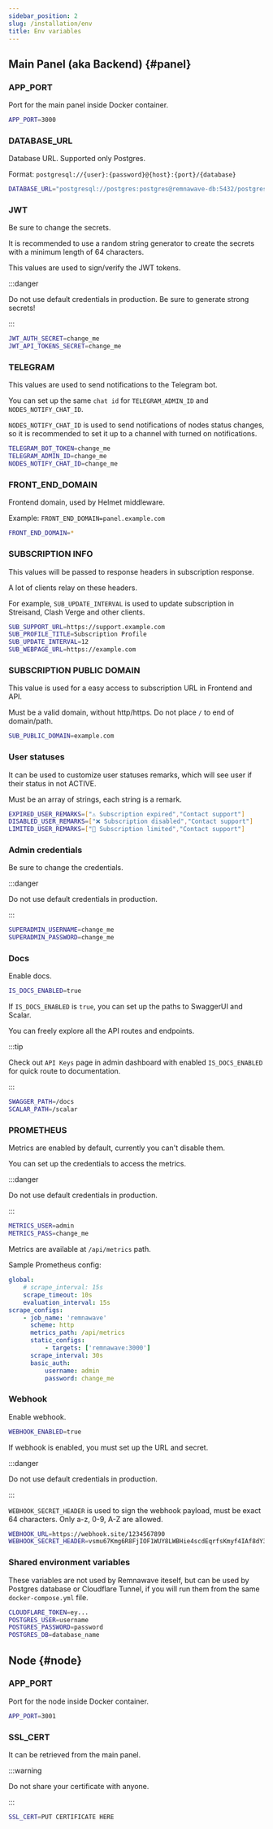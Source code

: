 ```yaml
---
sidebar_position: 2
slug: /installation/env
title: Env variables
---
```


## Main Panel (aka Backend) {#panel}

### APP_PORT

Port for the main panel inside Docker container.

```bash
APP_PORT=3000
```

### DATABASE_URL

Database URL. Supported only Postgres.

Format: `postgresql://{user}:{password}@{host}:{port}/{database}`

```bash
DATABASE_URL="postgresql://postgres:postgres@remnawave-db:5432/postgres"
```

### JWT

Be sure to change the secrets.

It is recommended to use a random string generator to create the secrets with a minimum length of 64 characters.

This values are used to sign/verify the JWT tokens.

:::danger

Do not use default credentials in production.
Be sure to generate strong secrets!

:::

```bash
JWT_AUTH_SECRET=change_me
JWT_API_TOKENS_SECRET=change_me
```

### TELEGRAM

This values are used to send notifications to the Telegram bot.

You can set up the same `chat id` for `TELEGRAM_ADMIN_ID` and `NODES_NOTIFY_CHAT_ID`.

`NODES_NOTIFY_CHAT_ID` is used to send notifications of nodes status changes, so it is recommended to set it up to a channel with turned on notifications.

```bash
TELEGRAM_BOT_TOKEN=change_me
TELEGRAM_ADMIN_ID=change_me
NODES_NOTIFY_CHAT_ID=change_me
```

### FRONT_END_DOMAIN

Frontend domain, used by Helmet middleware.

Example: `FRONT_END_DOMAIN=panel.example.com`

```bash
FRONT_END_DOMAIN=*
```

### SUBSCRIPTION INFO

This values will be passed to response headers in subscription response.

A lot of clients relay on these headers.

For example, `SUB_UPDATE_INTERVAL` is used to update subscription in Streisand, Clash Verge and other clients.

```bash
SUB_SUPPORT_URL=https://support.example.com
SUB_PROFILE_TITLE=Subscription Profile
SUB_UPDATE_INTERVAL=12
SUB_WEBPAGE_URL=https://example.com
```

### SUBSCRIPTION PUBLIC DOMAIN

This value is used for a easy access to subscription URL in Frontend and API.

Must be a valid domain, without http/https. Do not place `/` to end of domain/path.

```bash
SUB_PUBLIC_DOMAIN=example.com
```

### User statuses

It can be used to customize user statuses remarks, which will see user if their status in not ACTIVE.

Must be an array of strings, each string is a remark.

```bash
EXPIRED_USER_REMARKS=["⚠️ Subscription expired","Contact support"]
DISABLED_USER_REMARKS=["❌ Subscription disabled","Contact support"]
LIMITED_USER_REMARKS=["🔴 Subscription limited","Contact support"]
```

### Admin credentials

Be sure to change the credentials.

:::danger

Do not use default credentials in production.

:::

```bash
SUPERADMIN_USERNAME=change_me
SUPERADMIN_PASSWORD=change_me
```

### Docs

Enable docs.

```bash
IS_DOCS_ENABLED=true
```

If `IS_DOCS_ENABLED` is `true`, you can set up the paths to SwaggerUI and Scalar.

You can freely explore all the API routes and endpoints.

:::tip

Check out `API Keys` page in admin dashboard with enabled `IS_DOCS_ENABLED` for quick route to documentation.

:::

```bash
SWAGGER_PATH=/docs
SCALAR_PATH=/scalar
```

### PROMETHEUS

Metrics are enabled by default, currently you can't disable them.

You can set up the credentials to access the metrics.

:::danger

Do not use default credentials in production.

:::

```bash
METRICS_USER=admin
METRICS_PASS=change_me
```

Metrics are available at `/api/metrics` path.

Sample Prometheus config:

```yaml
global:
    # scrape_interval: 15s
    scrape_timeout: 10s
    evaluation_interval: 15s
scrape_configs:
    - job_name: 'remnawave'
      scheme: http
      metrics_path: /api/metrics
      static_configs:
          - targets: ['remnawave:3000']
      scrape_interval: 30s
      basic_auth:
          username: admin
          password: change_me
```

### Webhook

Enable webhook.

```bash
WEBHOOK_ENABLED=true
```

If webhook is enabled, you must set up the URL and secret.

:::danger

Do not use default credentials in production.

:::

`WEBHOOK_SECRET_HEADER` is used to sign the webhook payload, must be exact 64 characters. Only a-z, 0-9, A-Z are allowed.

```bash
WEBHOOK_URL=https://webhook.site/1234567890
WEBHOOK_SECRET_HEADER=vsmu67Kmg6R8FjIOF1WUY8LWBHie4scdEqrfsKmyf4IAf8dY3nFS0wwYHkhh6ZvQ
```

### Shared environment variables

These variables are not used by Remnawave iteself, but can be used by Postgres database or Cloudflare Tunnel, if you will run them from the same `docker-compose.yml` file.

```bash
CLOUDFLARE_TOKEN=ey...
POSTGRES_USER=username
POSTGRES_PASSWORD=password
POSTGRES_DB=database_name
```

## Node {#node}

### APP_PORT

Port for the node inside Docker container.

```bash
APP_PORT=3001
```

### SSL_CERT

It can be retrieved from the main panel.

:::warning

Do not share your certificate with anyone.

:::

```bash
SSL_CERT=PUT CERTIFICATE HERE
```
